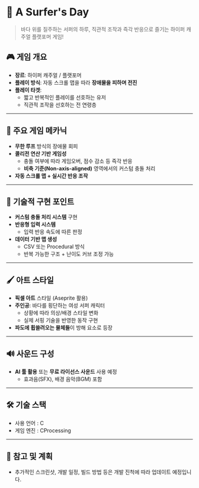 # 🌊 A Surfer's Day

> 바다 위를 질주하는 서퍼의 하루, 직관적 조작과 즉각 반응으로 즐기는 하이퍼 캐주얼 플랫포머 게임!


## 🎮 게임 개요

- **장르**: 하이퍼 캐주얼 / 플랫포머
- **플레이 방식**: 자동 스크롤 맵을 따라 **장애물을 피하며 전진**
- **플레이 타겟**:
  - 짧고 반복적인 플레이를 선호하는 유저
  - 직관적 조작을 선호하는 전 연령층

---

## 🧩 주요 게임 메카닉

- **무한 루프** 방식의 장애물 회피
- **콜리전 연산 기반 게임성**
  - 충돌 여부에 따라 게임오버, 점수 감소 등 즉각 반응
  - **비축 기준(Non-axis-aligned)** 영역에서의 커스텀 충돌 처리
- **자동 스크롤 맵 + 실시간 반응 조작**

---

## 🔧 기술적 구현 포인트

- **커스텀 충돌 처리 시스템** 구현
- **반응형 입력 시스템**
  - 입력 반응 속도에 따른 판정
- **데이터 기반 맵 생성**
  - CSV 또는 Procedural 방식
  - 반복 가능한 구조 + 난이도 커브 조정 가능

---

## 🖌️ 아트 스타일
- **픽셀 아트** 스타일 (Aseprite 활용)
- **주인공**: 바다를 횡단하는 여성 서퍼 캐릭터
  - 상황에 따라 의상/배경 스타일 변화
  - 실제 서핑 기술을 반영한 동작 구현
- **파도에 휩쓸려오는 물체들**이 방해 요소로 등장

---

## 🔊 사운드 구성

- **AI 툴 활용** 또는 **무료 라이선스 사운드** 사용 예정
  - 효과음(SFX), 배경 음악(BGM) 포함
---

## 🛠️ 기술 스택

- 사용 언어 : C
- 게임 엔진 : CProcessing
---

## 📌 참고 및 계획

- 추가적인 스크린샷, 개발 일정, 빌드 방법 등은 개발 진척에 따라 업데이트 예정입니다.

